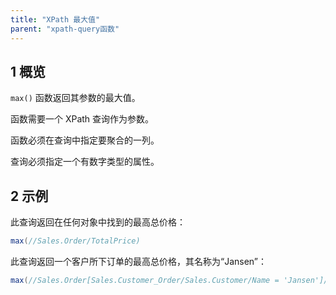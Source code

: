 ```yaml
---
title: "XPath 最大值"
parent: "xpath-query函数"
---
```


## 1 概览

`max()` 函数返回其参数的最大值。

函数需要一个 XPath 查询作为参数。

函数必须在查询中指定要聚合的一列。

查询必须指定一个有数字类型的属性。

## 2 示例

此查询返回在任何对象中找到的最高总价格：

```java
max(//Sales.Order/TotalPrice)
```

此查询返回一个客户所下订单的最高总价格，其名称为“Jansen”：

```java
max(//Sales.Order[Sales.Customer_Order/Sales.Customer/Name = 'Jansen']/TotalPrice)
```
